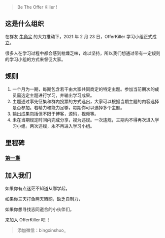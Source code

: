 > Be The Offer Killer !

## 这是什么组织

在群友 [牛角尖](https://github.com/ZuoHailong) 的大力推动下，2021 年 2 月 23 日，OfferKiller 学习小组正式成立。

很多人在学习过程中都会感到枯燥乏味，难以坚持，所以我们想通过带有一定规则的学习小组的方式来督促大家。

## 规则

1. 一个月为一期，每期包含若干由大家共同商定的特定主题。参加当前期次的成员需选定主题进行学习，并输出学习成果。
2. 主题通过事先征集和群内投票的方式选出，大家可以根据当期主题的内容选择是否参加。若精力和能力足够，每期你可以选择多个主题。
3. 输出成果包括但不限于博客，源码，视频等。
4. 未在当期规定时间内完成分享，视为违规。一次违规，三期内不得再次进入学习小组。两次违规，永不再进入学习小组。

## 里程碑

### [第一期](https://github.com/OfferKiller/OfferKiller/blob/main/content/no_1.md)

## 加入我们

如果你有点迷茫不知道从哪学起，

如果你三天打鱼两天晒网，缺乏自制力，

如果你想寻找志同道合的小伙伴们，

来加入 OfferKiller 吧 ！

> 添加微信：bingxinshuo_